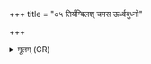 +++
title = "०५ तिर्यग्बिलश् चमस ऊर्ध्वबुध्नो"

+++
<details><summary>मूलम् (GR)</summary>

तिर्यग्बिलश् चमस ऊर्ध्वबुध्नो  
यस्मिन् यशो निहितं विश्वरूपम् ।  
अत्रासत ऋषयः सप्त साकं  
ये अस्य गोपा महतो बभूवुः ॥
</details>